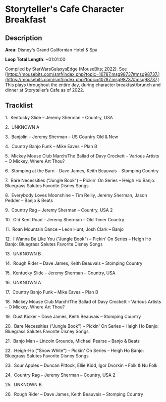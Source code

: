 # Storyteller's Cafe Character Breakfast

## Description

**Area**: Disney's Grand Californian Hotel & Spa

**Loop Total Length**: ~01:01:00

Compiled by StarWarsGalaxysEdge (MouseBits; 2022). See [https://mousebits.com/smf/index.php?topic=10787.msg98737#msg98737.](https://mousebits.com/smf/index.php?topic=10787.msg98737#msg98737.) This plays throughout the entire day, during character breakfast/brunch and dinner at Storyteller’s Cafe as of 2022.

## Tracklist

1\.  Kentucky Slide – Jeremy Sherman – Country, USA



2\.  UNKNOWN A



3\.  Banjolin – Jeremy Sherman – US Country Old & New



4\.  Country Banjo Funk – Mike Eaves – Plan B



5\.  Mickey Mouse Club March/The Ballad of Davy Crockett – Various Artists – O Mickey, Where Art Thou?



6\.  Stomping at the Barn – Dave James, Keith Beauvais – Stomping Country



7\.  Bare Necessities ("Jungle Book") – Pickin' On Series – Heigh Ho Banjo: Bluegrass Salutes Favorite Disney Songs



8\.  Everybody Loves Moonshine – Tim Reilly, Jeremy Sherman, Jason Pedder – Banjo & Beats



9\.  Country Rag – Jeremy Sherman – Country, USA 2



10\.  Old Kent Road – Jeremy Sherman – Old Timer Country



11\.  Roan Mountain Dance – Leon Hunt, Josh Clark – Banjo



12\.  I Wanna Be Like You ("Jungle Book") – Pickin' On Series – Heigh Ho Banjo: Bluegrass Salutes Favorite Disney Songs



13\.  UNKNOWN B



14\.  Rough Rider – Dave James, Keith Beauvais – Stomping Country



15\.  Kentucky Slide – Jeremy Sherman – Country, USA



16\.  UNKNOWN A



17\.  Country Banjo Funk – Mike Eaves – Plan B



18\.  Mickey Mouse Club March/The Ballad of Davy Crockett – Various Artists – O Mickey, Where Art Thou?



19\.  Dust Kicker – Dave James, Keith Beauvais – Stomping Country



20\.  Bare Necessities ("Jungle Book") – Pickin' On Series – Heigh Ho Banjo: Bluegrass Salutes Favorite Disney Songs



21\.  Banjo Man – Lincoln Grounds, Michael Pearse – Banjo & Beats



22\.  Heigh-Ho ("Snow White") – Pickin' On Series – Heigh Ho Banjo: Bluegrass Salutes Favorite Disney Songs



23\.  Sour Apples – Duncan Pittock, Ellie Kidd, Igor Dvorkin – Folk & Nu Folk



24\.  Country Rag – Jeremy Sherman – Country, USA 2



25\.  UNKNOWN B 



26\.  Rough Rider – Dave James, Keith Beauvais – Stomping Country


